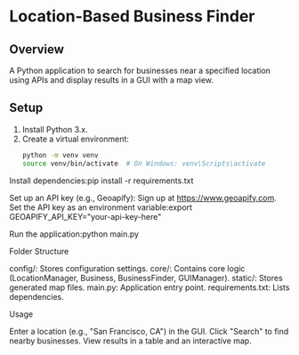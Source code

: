 # Location-Based Business Finder

## Overview
A Python application to search for businesses near a specified location using APIs and display results in a GUI with a map view.

## Setup
1. Install Python 3.x.
2. Create a virtual environment:
   ```bash
   python -m venv venv
   source venv/bin/activate  # On Windows: venv\Scripts\activate


Install dependencies:pip install -r requirements.txt


Set up an API key (e.g., Geoapify):
Sign up at https://www.geoapify.com.
Set the API key as an environment variable:export GEOAPIFY_API_KEY="your-api-key-here"




Run the application:python main.py



Folder Structure

config/: Stores configuration settings.
core/: Contains core logic (LocationManager, Business, BusinessFinder, GUIManager).
static/: Stores generated map files.
main.py: Application entry point.
requirements.txt: Lists dependencies.

Usage

Enter a location (e.g., "San Francisco, CA") in the GUI.
Click "Search" to find nearby businesses.
View results in a table and an interactive map.


